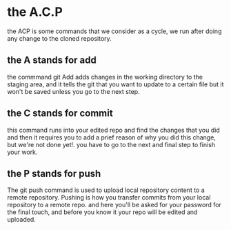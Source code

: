 # the A.C.P
the ACP is some commands that we consider as a cycle, we run after doing any change to the cloned repository.

## the A stands for add 
the commmand git Add adds changes in the working directory to the staging area, and it tells the git that you want to update to a certain file but it won't be saved unless you go to the next step.

## the C stands for commit
this command runs into your edited repo and find the changes that you did and then it requires you to add a prief reason of why you did this change, but we're not done yet!. you have to go to the next and final step to finish your work.

## the P stands for push
The git push command is used to upload local repository content to a remote repository. Pushing is how you transfer commits from your local repository to a remote repo. and here you'll be asked for your password for the final touch, and before you know it your repo will be edited and uploaded.
